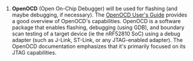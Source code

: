 1. **OpenOCD** (Open On-Chip Debugger) will be used for flashing (and maybe debugging, if necessary). The [OpenOCD User's Guide](http://openocd.org/doc/pdf/openocd.pdf) provides a good overview of OpenOCD's capabilities. OpenOCD is a software package that enables flashing, debugging (using GDB), and boundary scan testing of a target device (ie the nRF52810 SoC) using a debug adapter (such as J-Link, ST-Link, or any JTAG-enabled adapter). The OpenOCD documentation emphasizes that it's primarily focused on its JTAG capabilities. 